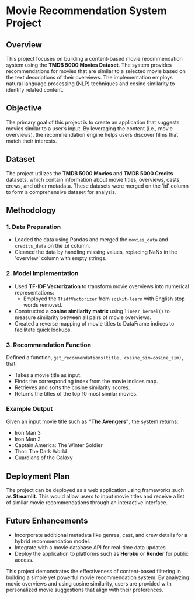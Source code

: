 # Movie Recommendation System Project

## Overview
This project focuses on building a content-based movie recommendation system using the **TMDB 5000 Movies Dataset**. The system provides recommendations for movies that are similar to a selected movie based on the text descriptions of their overviews. The implementation employs natural language processing (NLP) techniques and cosine similarity to identify related content.

## Objective
The primary goal of this project is to create an application that suggests movies similar to a user’s input. By leveraging the content (i.e., movie overviews), the recommendation engine helps users discover films that match their interests.

## Dataset
The project utilizes the **TMDB 5000 Movies** and **TMDB 5000 Credits** datasets, which contain information about movie titles, overviews, casts, crews, and other metadata. These datasets were merged on the 'id' column to form a comprehensive dataset for analysis.

## Methodology
### 1. Data Preparation
- Loaded the data using Pandas and merged the `movies_data` and `credits_data` on the `id` column.
- Cleaned the data by handling missing values, replacing NaNs in the 'overview' column with empty strings.

### 2. Model Implementation
- Used **TF-IDF Vectorization** to transform movie overviews into numerical representations:
  - Employed the `TfidfVectorizer` from `scikit-learn` with English stop words removed.
- Constructed a **cosine similarity matrix** using `linear_kernel()` to measure similarity between all pairs of movie overviews.
- Created a reverse mapping of movie titles to DataFrame indices to facilitate quick lookups.

### 3. Recommendation Function
Defined a function, `get_recommendations(title, cosine_sim=cosine_sim)`, that:
- Takes a movie title as input.
- Finds the corresponding index from the movie indices map.
- Retrieves and sorts the cosine similarity scores.
- Returns the titles of the top 10 most similar movies.

### Example Output
Given an input movie title such as **"The Avengers"**, the system returns:
- Iron Man 3
- Iron Man 2
- Captain America: The Winter Soldier
- Thor: The Dark World
- Guardians of the Galaxy

## Deployment Plan
The project can be deployed as a web application using frameworks such as **Streamlit**. This would allow users to input movie titles and receive a list of similar movie recommendations through an interactive interface.

## Future Enhancements
- Incorporate additional metadata like genres, cast, and crew details for a hybrid recommendation model.
- Integrate with a movie database API for real-time data updates.
- Deploy the application to platforms such as **Heroku** or **Render** for public access.

This project demonstrates the effectiveness of content-based filtering in building a simple yet powerful movie recommendation system. By analyzing movie overviews and using cosine similarity, users are provided with personalized movie suggestions that align with their preferences.


